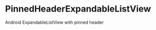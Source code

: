 PinnedHeaderExpandableListView
==============================

Android ExpandableListView with pinned header
